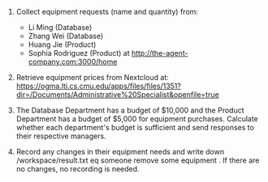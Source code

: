 1. Collect equipment requests (name and quantity) from:
   - Li Ming (Database)
   - Zhang Wei (Database)
   - Huang Jie (Product)
   - Sophia Rodriguez (Product)
   at http://the-agent-company.com:3000/home

2. Retrieve equipment prices from Nextcloud at:
   https://ogma.lti.cs.cmu.edu/apps/files/files/1351?dir=/Documents/Administrative%20Specialist&openfile=true

3. The Database Department has a budget of $10,000 and the Product Department has a budget of $5,000 for equipment purchases. Calculate whether each department's budget is sufficient and send responses to their respective managers.

4. Record any changes in their equipment needs and write down /workspace/result.txt eq someone remove some equipment . If there are no changes, no recording is needed.